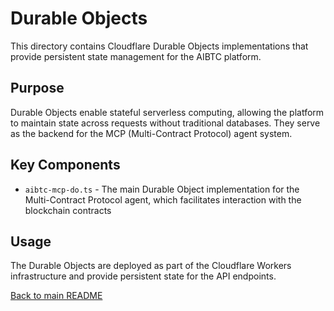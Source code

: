 # Durable Objects

This directory contains Cloudflare Durable Objects implementations that provide persistent state management for the AIBTC platform.

## Purpose

Durable Objects enable stateful serverless computing, allowing the platform to maintain state across requests without traditional databases. They serve as the backend for the MCP (Multi-Contract Protocol) agent system.

## Key Components

- `aibtc-mcp-do.ts` - The main Durable Object implementation for the Multi-Contract Protocol agent, which facilitates interaction with the blockchain contracts

## Usage

The Durable Objects are deployed as part of the Cloudflare Workers infrastructure and provide persistent state for the API endpoints.

[Back to main README](/)
